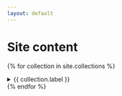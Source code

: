 ```yaml
---
layout: default
---
```

# Site content

{% for collection in site.collections %}
  <details>
  <summary>{{ collection.label }}</summary>
  <ul>
  {% for doc in collection.docs %}
  <li><a href="{{doc.url}}">{{doc.title}}</a></li>
  {% endfor %}
  </ul>
  </details>
{% endfor %}
